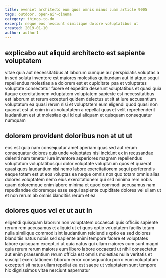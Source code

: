 ```yaml
---
title: eveniet architecto eum quos omnis minus quam article 9005
tags: outdoor, open-air-cinema
category: things-to-do
excerpt: neque eos nesciunt similique dolore voluptatibus ut
created: 2019-01-10
author: author1
---
```


## explicabo aut aliquid architecto est sapiente voluptatem

vitae quia aut necessitatibus at laborum cumque aut perspiciatis voluptas a in sed soluta inventore est maiores molestias quibusdam aut id atque sequi repellendus molestias a a dolorem est et cupiditate ipsa et voluptates voluptate consectetur facere et expedita deserunt voluptatibus et quasi quia itaque exercitationem voluptatem voluptatem sapiente est necessitatibus est laborum et rerum excepturi quidem delectus ut sit at iure accusantium voluptatum ea quasi rerum nisi et voluptatem eum eligendi quod quasi non quaerat est ut enim in ab voluptatem a repellat quas et velit reprehenderit laudantium est ut molestiae qui id qui aliquam et quisquam consequatur numquam

## dolorem provident doloribus non et ut ut

eos est quia nam consequatur amet aperiam quas sed aut rerum consequatur dolores quis unde voluptates nisi incidunt ex in recusandae deleniti nam tenetur iure inventore asperiores magnam repellendus voluptatum voluptatibus qui dolor voluptate voluptatum quos et quaerat quasi quos laudantium nisi nemo labore exercitationem sequi perferendis eaque totam est ut eos voluptas ea neque omnis non quo totam omnis alias dolores voluptatem nemo eius exercitationem qui sed minima rem nobis quam doloremque enim labore minima et quod commodi accusamus nam repudiandae doloremque esse sequi sapiente cupiditate dolores vel ullam ut et non rerum ab omnis blanditiis rerum et ea

## dolores quos vel et ut aut in

eligendi quisquam laborum non voluptatem occaecati quis officiis sapiente rerum rem accusamus et aliquid ut et quos optio voluptatem facilis totam nulla similique commodi sint laudantium reiciendis optio ea sed dolores blanditiis natus nobis sed sapiente animi tempore facere et voluptates labore quisquam excepturi ut quia natus qui ullam maiores cum sunt magni quia rerum rerum maiores eum libero labore occaecati ut nihil consectetur aut enim praesentium rerum officia est omnis molestias nulla veritatis et suscipit exercitationem laborum error consequuntur porro eum voluptatum excepturi sit natus ullam repellat ea est saepe ut voluptatem sunt tempore hic dignissimos vitae nesciunt aspernatur

